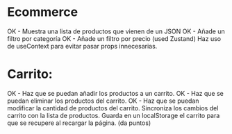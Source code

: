 # Ecommerce

 OK - Muestra una lista de productos que vienen de un JSON
 OK - Añade un filtro por categoría
 OK - Añade un filtro por precio
 (used Zustand) Haz uso de useContext para evitar pasar props innecesarias.

# Carrito:

 OK - Haz que se puedan añadir los productos a un carrito.
 OK - Haz que se puedan eliminar los productos del carrito.
 OK - Haz que se puedan modificar la cantidad de productos del carrito.
 Sincroniza los cambios del carrito con la lista de productos.
 Guarda en un localStorage el carrito para que se recupere al recargar la página. (da puntos)